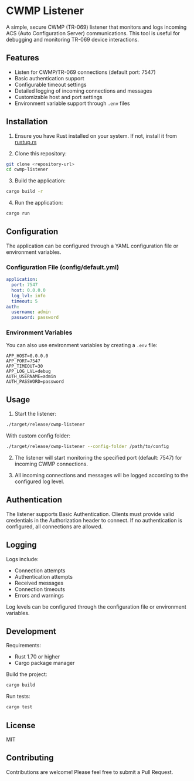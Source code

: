 # CWMP Listener

A simple, secure CWMP (TR-069) listener that monitors and logs incoming ACS (Auto Configuration Server) communications. This tool is useful for debugging and monitoring TR-069 device interactions.

## Features

- Listen for CWMP/TR-069 connections (default port: 7547)
- Basic authentication support
- Configurable timeout settings
- Detailed logging of incoming connections and messages
- Customizable host and port settings
- Environment variable support through `.env` files

## Installation

1. Ensure you have Rust installed on your system. If not, install it from [rustup.rs](https://rustup.rs/)

2. Clone this repository:
```bash
git clone <repository-url>
cd cwmp-listener
```

3. Build the application:
```bash
cargo build -r
```

4. Run the application:
```bash
cargo run
```

## Configuration

The application can be configured through a YAML configuration file or environment variables.

### Configuration File (config/default.yml)

```yaml
application:
  port: 7547
  host: 0.0.0.0
  log_lvl: info
  timeout: 5
auth:
  username: admin
  password: password
```

### Environment Variables

You can also use environment variables by creating a `.env` file:

```env
APP_HOST=0.0.0.0
APP_PORT=7547
APP_TIMEOUT=30
APP_LOG_LVL=debug
AUTH_USERNAME=admin
AUTH_PASSWORD=password
```

## Usage

1. Start the listener:

```bash
./target/release/cwmp-listener
```

With custom config folder:
```bash
./target/release/cwmp-listener --config-folder /path/to/config
```

2. The listener will start monitoring the specified port (default: 7547) for incoming CWMP connections.

3. All incoming connections and messages will be logged according to the configured log level.

## Authentication

The listener supports Basic Authentication. Clients must provide valid credentials in the Authorization header to connect. If no authentication is configured, all connections are allowed.

## Logging

Logs include:
- Connection attempts
- Authentication attempts
- Received messages
- Connection timeouts
- Errors and warnings

Log levels can be configured through the configuration file or environment variables.

## Development

Requirements:
- Rust 1.70 or higher
- Cargo package manager

Build the project:
```bash
cargo build
```

Run tests:
```bash
cargo test
```

## License

MIT

## Contributing

Contributions are welcome! Please feel free to submit a Pull Request.

